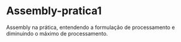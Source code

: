 # Assembly-pratica1
Assembly na prática, entendendo a formulação de processamento e diminuindo o máximo de processamento.
